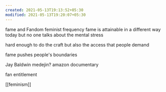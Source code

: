 ```yaml
---
created: 2021-05-13T19:13:52+05:30
modified: 2021-05-13T19:20:07+05:30
---
```


fame and Fandom feminist frequency
fame is attainable in a different way today but no one talks about the mental stress

hard enough to do the craft but also the access that people demand

fame pushes people's boundaries

Jay Baldwin medejin? amazon documentary

fan entitlement

[[feminism]]

